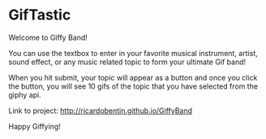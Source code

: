 # GifTastic

Welcome to Giffy Band!

You can use the textbox to enter in your favorite musical instrument, artist, sound effect, or any music related topic to form your ultimate Gif band!

When you hit submit, your topic will appear as a button and once you click the button, you will see 10 gifs of the topic that you have selected from the giphy api.

Link to project: http://ricardobentin.github.io/GiffyBand

Happy Giffying!
